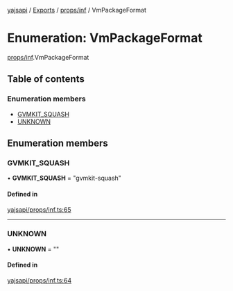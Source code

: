 [yajsapi](../README.md) / [Exports](../modules.md) / [props/inf](../modules/props_inf.md) / VmPackageFormat

# Enumeration: VmPackageFormat

[props/inf](../modules/props_inf.md).VmPackageFormat

## Table of contents

### Enumeration members

- [GVMKIT\_SQUASH](props_inf.vmpackageformat.md#gvmkit_squash)
- [UNKNOWN](props_inf.vmpackageformat.md#unknown)

## Enumeration members

### GVMKIT\_SQUASH

• **GVMKIT\_SQUASH** = "gvmkit-squash"

#### Defined in

[yajsapi/props/inf.ts:65](https://github.com/golemfactory/yajsapi/blob/8f42a91/yajsapi/props/inf.ts#L65)

___

### UNKNOWN

• **UNKNOWN** = ""

#### Defined in

[yajsapi/props/inf.ts:64](https://github.com/golemfactory/yajsapi/blob/8f42a91/yajsapi/props/inf.ts#L64)
